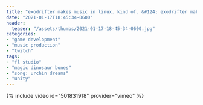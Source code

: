 ```yaml
---
title: "exodrifter makes music in linux. kind of. &#124; exodrifter makes a game in linux. kind of."
date: "2021-01-17T18:45:34-0600"
header:
  teaser: "/assets/thumbs/2021-01-17-18-45-34-0600.jpg"
categories:
- "game development"
- "music production"
- "twitch"
tags:
- "fl studio"
- "magic dinosaur bones"
- "song: urchin dreams"
- "unity"
---
```

{% include video id="501831918" provider="vimeo" %}
